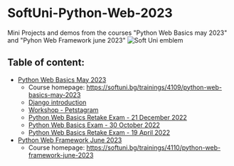 # SoftUni-Python-Web-2023
Mini Projects and demos from the courses "Python Web Basics may 2023" and "Pyhon Web Framework june 2023"
![Soft Uni emblem](https://user-images.githubusercontent.com/122516587/212410967-a4c99491-17b3-4298-9205-6cbfb391cba4.png)
## Table of content:
- [Python Web Basics May 2023](https://github.com/Moramarth/SoftUni-Python-Web-2023/tree/main/Python%20Web%20Basics%20May%202023)
  * Course homepage: https://softuni.bg/trainings/4109/python-web-basics-may-2023
  * [Django introduction](https://github.com/Moramarth/SoftUni-Python-Web-2023/tree/main/Python%20Web%20Basics%20May%202023/django%20introduction)
  * [Workshop - Petstagram](https://github.com/Moramarth/SoftUni-Python-Web-2023/tree/main/Python%20Web%20Basics%20May%202023/Workshop-Petstagram)
  * [Python Web Basics Retake Exam - 21 December 2022](https://github.com/Moramarth/SoftUni-Python-Web-2023/tree/main/Python%20Web%20Basics%20May%202023/Python%20Web%20Basics%20Retake%20Exam%20-%2021%20December%202022/my_plant_app)
  * [Python Web Basics Exam - 30 October 2022](https://github.com/Moramarth/SoftUni-Python-Web-2023/tree/main/Python%20Web%20Basics%20May%202023/Python%20Web%20Basics%20Exam%20-%2030%20October%202022/car_collection_app)
  * [Python Web Basics Retake Exam - 19 April 2022](https://github.com/Moramarth/SoftUni-Python-Web-2023/tree/main/Python%20Web%20Basics%20May%202023/Python%20Web%20Basics%20Retake%20Exam%20-%2019%20April%202022/games_play_app)
- [Python Web Framework June 2023](https://github.com/Moramarth/SoftUni-Python-Web-2023/tree/main/Python%20Web%20Framework%20June%202023)
  * Course homepage: https://softuni.bg/trainings/4110/python-web-framework-june-2023

